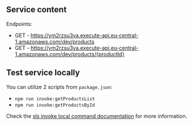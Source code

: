 ## Service content

Endpoints:

- GET - https://ym2rzsu3va.execute-api.eu-central-1.amazonaws.com/dev/products
- GET - https://ym2rzsu3va.execute-api.eu-central-1.amazonaws.com/dev/products/{productId}

## Test service locally

You can utilize 2 scripts from `package.json`:

- `npm run invoke:getProductsList`
- `npm run invoke:getProductsById`

Check the [sls invoke local command documentation](https://www.serverless.com/framework/docs/providers/aws/cli-reference/invoke-local/) for more information.
